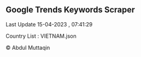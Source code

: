 

## Google Trends Keywords Scraper 
 
Last Update 15-04-2023 , 07:41:29

Country List :
VIETNAM.json



© Abdul Muttaqin 
